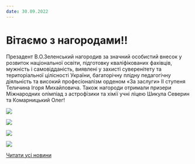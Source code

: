 ```yaml
---
date: 30.09.2022
---
```

# Вітаємо з нагородами!!

Презадент В.О.Зеленський нагородив за значний особистий внесок у розвиток національної освіти, підготовку кваліфікованих фахівців, мужність і самовідданість, виявлені у захисті суверенітету та територіальної цілісності України, багаторічну плідну педагогічну діяльність та високий професіоналізм орденом «За заслуги» ІІ ступеня Теличина Ігоря Михайловича.
Також нагороди отримали призери Міжнародних олімпіад з астрофізики та хімії учні ліцею Шикула Северин та Комарницький Олег!

![](/images/blog/вітаємо-з-нагородами/нагород-3.jpg)

![](/images/blog/вітаємо-з-нагородами/нагород1.jpg)

![](/images/blog/вітаємо-з-нагородами/нагород2.jpg)

![](/images/blog/вітаємо-з-нагородами/нагород4.jpg)

[Читати усі новини](/news)
